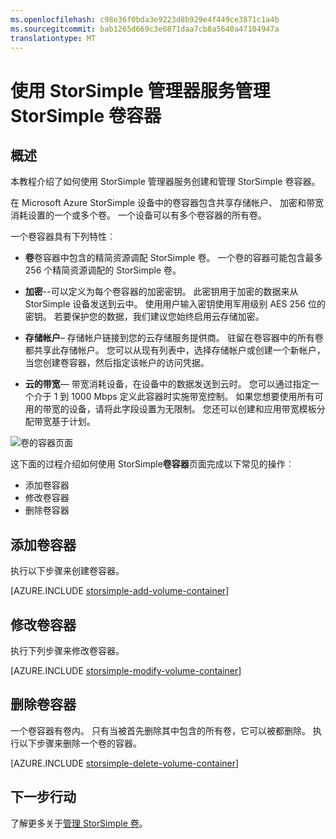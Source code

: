 ```yaml
---
ms.openlocfilehash: c98e36f0bda3e9223d8b929e4f449ce3871c1a4b
ms.sourcegitcommit: bab1265d669c3e6871daa7cb8a5640a47104947a
translationtype: MT
---
```

<properties 
   pageTitle="管理您的 StorSimple 卷容器 |Microsoft Azure"
   description="说明如何使用 StorSimple 管理器服务卷容器页以添加、 修改或删除一个卷的容器。"
   services="storsimple"
   documentationCenter="NA"
   authors="SharS"
   manager="carolz"
   editor="" />
<tags 
   ms.service="storsimple"
   ms.devlang="NA"
   ms.topic="article"
   ms.tgt_pltfrm="NA"
   ms.workload="TBD"
   ms.date="09/02/2015"
   ms.author="v-sharos" />

# 使用 StorSimple 管理器服务管理 StorSimple 卷容器

## 概述

本教程介绍了如何使用 StorSimple 管理器服务创建和管理 StorSimple 卷容器。

在 Microsoft Azure StorSimple 设备中的卷容器包含共享存储帐户、 加密和带宽消耗设置的一个或多个卷。 一个设备可以有多个卷容器的所有卷。 

一个卷容器具有下列特性︰

- **卷**卷容器中包含的精简资源调配 StorSimple 卷。 一个卷的容器可能包含最多 256 个精简资源调配的 StorSimple 卷。

- **加密**--可以定义为每个卷容器的加密密钥。 此密钥用于加密的数据来从 StorSimple 设备发送到云中。 使用用户输入密钥使用军用级别 AES 256 位的密钥。 若要保护您的数据，我们建议您始终启用云存储加密。

- **存储帐户**– 存储帐户链接到您的云存储服务提供商。 驻留在卷容器中的所有卷都共享此存储帐户。 您可以从现有列表中，选择存储帐户或创建一个新帐户，当您创建卷容器，然后指定该帐户的访问凭据。

- **云的带宽**— 带宽消耗设备，在设备中的数据发送到云时。 您可以通过指定一个介于 1 到 1000 Mbps 定义此容器时实施带宽控制。 如果您想要使用所有可用的带宽的设备，请将此字段设置为无限制。 您还可以创建和应用带宽模板分配带宽基于计划。

![卷的容器页面](./media/storsimple-manage-volume-containers/HCS_VolumeContainersPage.png)

这下面的过程介绍如何使用 StorSimple**卷容器**页面完成以下常见的操作︰

- 添加卷容器 
- 修改卷容器 
- 删除卷容器 

## 添加卷容器

执行以下步骤来创建卷容器。

[AZURE.INCLUDE [storsimple-add-volume-container](../../includes/storsimple-add-volume-container.md)]


## 修改卷容器

执行下列步骤来修改卷容器。

[AZURE.INCLUDE [storsimple-modify-volume-container](../../includes/storsimple-modify-volume-container.md)]


## 删除卷容器

一个卷容器有卷内。 只有当被首先删除其中包含的所有卷，它可以被都删除。 执行以下步骤来删除一个卷的容器。

[AZURE.INCLUDE [storsimple-delete-volume-container](../../includes/storsimple-delete-volume-container.md)]

## 下一步行动

了解更多关于[管理 StorSimple 卷](storsimple-manage-volumes.md)。 
 